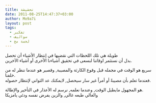```yaml
---
title: تحشيشة
date: 2011-08-25T14:47:37+03:00
author: Mo9a7i
layout: post
tags:
  - تفكير
  - سواليف
  - لحسة مخ
---
```

طويلة هي تلك اللحظات التي نقضيها في إنتظار الأشياء أن تحصل  
بدل أن نستثمر اوقاتنا لنسعى في تحقيق أشياءنا الأخرى أو أشياء الآخرين.

سريع هو الوقت في مجمله قبل وقوع الكارثة والمصيبة, وقصير هو عندما ننظر له من خلفنا.  
فعندما تعلم بأن مصيبةً أو أمراً غير سار سيحصل, لايمكنك عد الثواني لإنتظار حصوله.

هو المجهول مايطيل الوقت, وعندما نعلمه, نرسم له الأعذار في التأخير والإطالة.  
والغالي طبعه غالي, والزين يفرض نفسه ودئي يامزيكا
